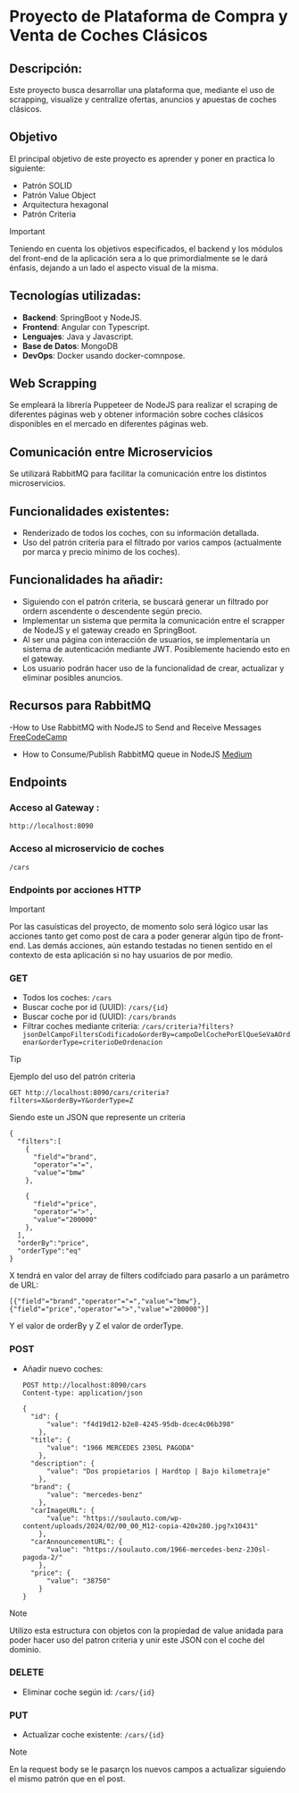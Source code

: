 # Proyecto de Plataforma de Compra y Venta de Coches Clásicos

## Descripción:
Este proyecto busca desarrollar una plataforma que, mediante el uso de scrapping, visualize y centralize ofertas, anuncios y apuestas de coches clásicos. 

## Objetivo
El principal objetivo de este proyecto es aprender y poner en practica lo siguiente:
- Patrón SOLID
- Patrón Value Object
- Arquitectura hexagonal
- Patrón Criteria

>[!IMPORTANT]
>Teniendo en cuenta los objetivos especificados, el backend y los módulos del front-end de la aplicación sera a lo que primordialmente se le dará énfasis, dejando a un lado el aspecto visual de la misma.

## Tecnologías utilizadas:
- <strong>Backend</strong>: SpringBoot y NodeJS.
- <strong>Frontend</strong>: Angular con Typescript.
- <strong>Lenguajes</strong>: Java y Javascript.
- <strong>Base de Datos</strong>: MongoDB
- <strong>DevOps</strong>: Docker usando docker-comnpose.

## Web Scrapping
Se empleará la librería Puppeteer de NodeJS para realizar el scraping de diferentes páginas web y obtener información sobre coches clásicos disponibles en el mercado en diferentes páginas web.

## Comunicación entre Microservicios
Se utilizará RabbitMQ para facilitar la comunicación entre los distintos microservicios.

## Funcionalidades existentes:
- Renderizado de todos los coches, con su información detallada.
- Uso del patrón criteria para el filtrado por varios campos (actualmente por marca y precio mínimo de los coches).

## Funcionalidades ha añadir:
- Siguiendo con el patrón criteria, se buscará generar un filtrado por ordern ascendente o descendente según precio.
- Implementar un sistema que permita la comunicación entre el scrapper de NodeJS y el gateway creado en SpringBoot.
- Al ser una página con interacción de usuarios, se implementaría un sistema de autenticación mediante JWT. Posiblemente haciendo esto en el gateway.
- Los usuario podrán hacer uso de la funcionalidad de crear, actualizar y eliminar posibles anuncios.

## Recursos para RabbitMQ
-How to Use RabbitMQ with NodeJS to Send and Receive Messages [FreeCodeCamp](https://www.freecodecamp.org/news/how-to-use-rabbitmq-with-nodejs/)
- How to Consume/Publish RabbitMQ queue in NodeJS [Medium](https://medium.com/@rafael.guzman/how-to-consume-publish-rabbitmq-message-in-nodejs-cb68b5a6484c)

## Endpoints
### Acceso al Gateway : 
```
http://localhost:8090
```
### Acceso al microservicio de coches
```
/cars
```
### Endpoints por acciones HTTP 

>[!IMPORTANT]
>Por las casuísticas del proyecto, de momento solo será lógico usar las acciones tanto get como post de cara a poder generar algún tipo de front-end. Las demás acciones, aún estando testadas no tienen sentido en el contexto de esta aplicación si no hay usuarios de por medio.

### GET
- Todos los coches: <code>/cars</code>
- Buscar coche por id (UUID): <code>/cars/{id}</code>
- Buscar coche por id (UUID): <code>/cars/brands</code>
- Filtrar coches mediante criteria: <code>/cars/criteria?filters?jsonDelCampoFiltersCodificado&orderBy=campoDelCochePorElQueSeVaAOrdenar&orderType=criterioDeOrdenacion</code>
>[!TIP]
>Ejemplo del uso del patrón criteria
```
GET http://localhost:8090/cars/criteria?filters=X&orderBy=Y&orderType=Z
```

Siendo este un JSON que represente un criteria
```
{
  "filters":[
    {
      "field"="brand",
      "operator"="=",
      "value"="bmw"
    },

    {
      "field"="price",
      "operator"=">",
      "value"="200000"
    },
  ],
  "orderBy":"price",
  "orderType":"eq"
}
```
X tendrá en valor del array de filters codifciado para pasarlo a un parámetro de URL: 
```
[{"field"="brand","operator"="=","value"="bmw"},{"field"="price","operator"=">","value"="200000"}]
```
Y el valor de orderBy y Z el valor de orderType.

### POST
- Añadir nuevo coches:
  ```
  POST http://localhost:8090/cars
  Content-type: application/json

  {
    "id": {
        "value": "f4d19d12-b2e8-4245-95db-dcec4c06b398"
      },
    "title": {
        "value": "1966 MERCEDES 230SL PAGODA"
      },
    "description": {
        "value": "Dos propietarios | Hardtop | Bajo kilometraje"
      },
    "brand": {
        "value": "mercedes-benz"
      },
    "carImageURL": {
        "value": "https://soulauto.com/wp-content/uploads/2024/02/00_00_M12-copia-420x280.jpg?x10431"
      },
    "carAnnouncementURL": {
        "value": "https://soulauto.com/1966-mercedes-benz-230sl-pagoda-2/"
      },
    "price": {
        "value": "38750"
      }
  }
  ```
>[!NOTE]
>Utilizo esta estructura con objetos con la propiedad de value anidada para poder hacer uso del patron criteria y unir este JSON con el coche del dominio.

### DELETE
- Eliminar coche según id: <code>/cars/{id}</code>

### PUT
- Actualizar coche existente: <code>/cars/{id}</code>
>[!NOTE]
>En la request body se le pasarçn los nuevos campos a actualizar siguiendo el mismo patrón que en el post.

